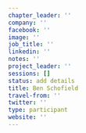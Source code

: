 ```yaml
---
chapter_leader: ''
company: ''
facebook: ''
image: ''
job_title: ''
linkedin: ''
notes: ''
project_leader: ''
sessions: []
status: add details
title: Ben Schofield
travel-from: ''
twitter: ''
type: participant
website: ''
---
```


<!-- put more details about participant here -->
